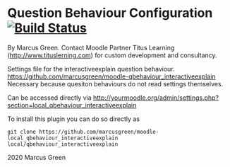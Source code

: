 # Question Behaviour Configuration [![Build Status](https://travis-ci.com/marcusgreen/moodle-local_qbehaviour_interactiveexplain.svg?branch=master)](https://travis-ci.com/marcusgreen/moodle-local_qbehaviour_interactiveexplain)

By Marcus Green. Contact Moodle Partner Titus Learning (http://www.tituslerning.com) for custom development and consultancy.

Settings file for the interactiveexplain question behaviour.
https://github.com/marcusgreen/moodle-qbehaviour_interactiveexplain
Necessary because quesiton behaviours do not read settings themselves.

Can be accessed directly via
http://yourmoodle.org/admin/settings.php?section=local_qbehaviour_interactiveexplain

To install this plugin you can do so directly as

    git clone https://github.com/marcusgreen/moodle-local_qbehaviour_interactiveexplain local/qbehaviour_interactiveexplain

2020 Marcus Green


